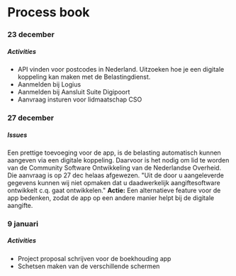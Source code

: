 # Process book

### 23 december
##### Activities
* API vinden voor postcodes in Nederland. Uitzoeken hoe je een digitale koppeling kan maken met de Belastingdienst.
* Aanmelden bij Logius
* Aanmelden bij Aansluit Suite Digipoort
* Aanvraag insturen voor lidmaatschap CSO

### 27 december
##### Issues
Een prettige toevoeging voor de app, is de belasting automatisch kunnen aangeven via een digitale koppeling. Daarvoor is het nodig om lid te worden van de Community Software Ontwikkeling van de Nederlandse Overheid. Die aanvraag is op 27 dec helaas afgewezen. "Uit de door u aangeleverde gegevens kunnen wij niet opmaken dat u daadwerkelijk aangiftesoftware ontwikkelt c.q. gaat ontwikkelen." **Actie:** Een alternatieve feature voor de app bedenken, zodat de app op een andere manier helpt bij de digitale aangifte.

### 9 januari
##### Activities
* Project proposal schrijven voor de boekhouding app
* Schetsen maken van de verschillende schermen